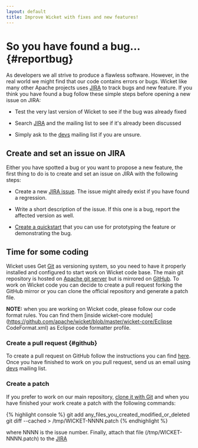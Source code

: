 ```yaml
---
layout: default
title: Improve Wicket with fixes and new features!
---
```


# So you have found a bug... {#reportbug}

As developers we all strive to produce a flawless software. However, in
the real world we might find that our code contains errors or bugs.
Wicket like many other Apache projects uses
[JIRA](https://issues.apache.org/jira/browse/WICKET) to track bugs and
new feature. If you think you have found a bug follow these simple
steps before opening a new issue on JIRA:

* Test the very last version of Wicket to see if the bug was already
  fixed

* Search [JIRA](https://issues.apache.org/jira/browse/WICKET) and the
  mailing list to see if it's already been discussed

* Simply ask to the [devs](mailto:dev@wicket.apache.org) mailing list
  if you are unsure.

## Create and set an issue on JIRA ##

Either you have spotted a bug or you want to propose a new feature, the
first thing to do is to create and set an issue on JIRA with the
following steps:

* Create a new [JIRA
  issue](https://issues.apache.org/jira/browse/WICKET). The issue might
  alredy exist if you have found a regression.

* Write a short description of the issue. If this one is a bug, report
  the affected version as well.

* [Create a quickstart](../start/quickstart.html) that you can use for
  prototyping the feature or demonstrating the bug.

## Time for some coding ##

Wicket uses Get [Git](http://git-scm.com/) as versioning system, so you
need to have it properly installed and configured to start work on
Wicket code base. The main git repository is hosted on [Apache git
server](https://git-wip-us.apache.org/repos/asf/wicket.git) but is
mirrored on [GitHub](https://github.com/apache/wicket). To work on
Wicket code you can decide to create a pull request forking the GitHub
mirror or you can clone the official repository and generate a patch
file.

**NOTE:** when you are working on Wicket code, please follow our code
format rules. You can find them [inside wicket-core
module](https://github.com/apache/wicket/blob/master/wicket-core/Eclipse
CodeFormat.xml) as Eclipse code formatter profile.

### Create a pull request {#github}

To create a pull request on GitHub follow the instructions you can find
[here](https://help.github.com/articles/creating-a-pull-request/). Once
you have finished to work on you pull request, send us an email using
[devs](mailto:dev@wicket.apache.org) mailing list.

### Create a patch ###

If you prefer to work on our main repository, [clone it with
Git](../start/download.html#snapshots-and-latest-bleeding-edge-code)
and when you have finished your work create a patch with the following
commands:

{% highlight console %}
git add any_files_you_created_modified_or_deleted
git diff --cached > /tmp/WICKET-NNNN.patch
{% endhighlight %}

where NNNN is the issue number. Finally, attach that file
(/tmp/WICKET-NNNN.patch) to the
[JIRA](https://issues.apache.org/jira/browse/WICKET)
